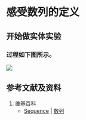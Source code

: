 # 感受数列的定义

## 开始做实体实验

### 过程如下图所示。

![](/images/数论/典型数列/感受数列的定义/1a1.jpg)

## 参考文献及资料

1. 维基百科
	- [Sequence](https://en.wikipedia.org/wiki/Number_sequence) | [数列](https://zh.wikipedia.org/wiki/%E6%95%B0%E5%88%97) 